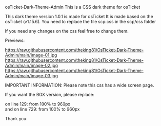 osTicket-Dark-Theme-Admin
This is a CSS dark theme for osTicket

This dark theme version 1.0.1 is made for osTicket
It is made based on the osTicket (v1.15.6). You need to replace the file scp.css in the scp/css folder

If you need any changes on the css feel free to change them. 

Previews:

https://raw.githubusercontent.com/theking81/OsTicket-Dark-Theme-Admin/main/image-01.jpg
https://raw.githubusercontent.com/theking81/OsTicket-Dark-Theme-Admin/main/image-02.jpg
https://raw.githubusercontent.com/theking81/OsTicket-Dark-Theme-Admin/main/image-03.jpg


IMPORTANT INFORMATION:
 Please note this css has a wide screen page.  

If you want the BOX version, please replace:  

on line 129: from 100% to 960px               
and 
on line 729: from 100% to 960px               
                                           
Thank you                                     
